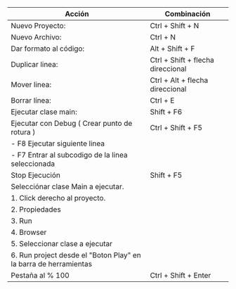 |Acción| Combinación|
|------|------------|
|Nuevo Proyecto:                                                        | Ctrl + Shift + N|
|Nuevo Archivo:                                                         | Ctrl + N|
|Dar formato al código:                                                 | Alt + Shift + F|
|Duplicar linea:                                                        | Ctrl + Shift + flecha direccional|
|Mover linea:                                                           | Ctrl + Alt + flecha direccional|
|Borrar línea:                                                          | Ctrl + E |
|Ejecutar clase main:                                                   | Shift + F6|
|Ejecutar con Debug ( Crear punto de rotura )                           | Ctrl + Shift + F5|
|   - F8 Ejecutar siguiente linea                                       | |
|   - F7 Entrar al subcodigo de la linea seleccionada                   | |
|Stop Ejecución                                                         | Shift + F5|
|Selecciónar clase Main a ejecutar.                                     | |
|    1. Click derecho al proyecto.                                      | |
|    2. Propiedades                                                     | |
|    3. Run                                                             | |
|    4. Browser                                                         | |
|    5. Seleccionar clase a ejecutar                                    | |
|    6. Run project desde el "Boton Play" en la barra de herramientas   | |
|Pestaña al % 100                                                       | Ctrl + Shift + Enter|